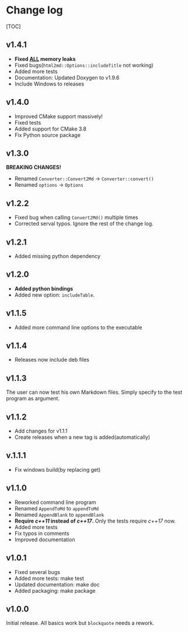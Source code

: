 # Change log

[TOC]

## v1.4.1

- **Fixed <u>ALL</u> memory leaks**
- Fixed bugs(`html2md::Options::includeTitle` not working)
- Added more tests
- Documentation: Updated Doxygen to v1.9.6
- Include Windows to releases

## v1.4.0

- Improved CMake support massively!
- Fixed tests
- Added support for CMake 3.8
- Fix Python source package

## v1.3.0

**BREAKING CHANGES!**

- Renamed `Converter::Convert2Md` -> `Converter::convert()`
- Renamed `options` -> `Options`

## v1.2.2

- Fixed bug when calling `Convert2Md()` multiple times
- Corrected serval typos. Ignore the rest of the change log.

## v1.2.1

- Added missing python dependency

## v1.2.0

- **Added python bindings**
- Added new option: `includeTable`.

## v1.1.5

- Added more command line options to the executable

## v1.1.4

- Releases now include deb files

## v1.1.3

The user can now test his own Markdown files. Simply specify to the test program as argument.

## v1.1.2

- Add changes for v1.1.1
- Create releases when a new tag is added(automatically)

## v.1.1.1

- Fix windows build(by replacing get)

## v1.1.0

- Reworked command line program
- Renamed `AppendToMd` to `appendToMd`
- Renamed `AppendBlank` to `appendBlank`
- **Require *c++11* instead of *c++17*.** Only the tests require *c++17* now.
- Added more tests
- Fix typos in comments
- Improved documentation

## v1.0.1

- Fixed several bugs
- Added more tests: make test
- Updated documentation: make doc
- Added packaging: make package

## v1.0.0

Initial release. All basics work but `blockquote` needs a rework.

